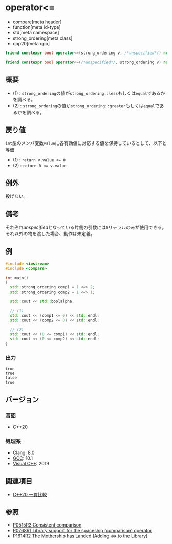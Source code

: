# operator<=

* compare[meta header]
* function[meta id-type]
* std[meta namespace]
* strong_ordering[meta class]
* cpp20[meta cpp]

```cpp
friend constexpr bool operator<=(strong_ordering v, /*unspecified*/) noexcept;   // (1)

friend constexpr bool operator<=(/*unspecified*/, strong_ordering v) noexcept;   // (2)
```

## 概要

- (1) : `strong_ordering`の値が`strong_ordering::less`もしくは`equal`であるかを調べる。
- (2) : `strong_ordering`の値が`strong_ordering::greater`もしくは`equal`であるかを調べる。

## 戻り値

`int`型のメンバ変数`value`に各有効値に対応する値を保持しているとして、以下と等価

- (1) : `return v.value <= 0` 
- (2) : `return 0 <= v.value`

## 例外
投げない。

## 備考

それぞれ*unspecified*となっている片側の引数には`0`リテラルのみが使用できる。それ以外の物を渡した場合、動作は未定義。

## 例
```cpp example
#include <iostream>
#include <compare>

int main()
{
  std::strong_ordering comp1 = 1 <=> 2;
  std::strong_ordering comp2 = 1 <=> 1;

  std::cout << std::boolalpha;

  // (1) 
  std::cout << (comp1 <= 0) << std::endl;
  std::cout << (comp2 <= 0) << std::endl;

  // (2)
  std::cout << (0 <= comp1) << std::endl;
  std::cout << (0 <= comp2) << std::endl;
}
```

### 出力
```
true
true
false
true
```

## バージョン
### 言語
- C++20

### 処理系
- [Clang](/implementation.md#clang): 8.0
- [GCC](/implementation.md#gcc): 10.1
- [Visual C++](/implementation.md#visual_cpp): 2019

## 関連項目

- [C++20 一貫比較](/lang/cpp20/consistent_comparison.md)


## 参照

- [P0515R3 Consistent comparison](http://wg21.link/p0515)
- [P0768R1 Library support for the spaceship (comparison) operator](http://wg21.link/p0768)
- [P1614R2 The Mothership has Landed (Adding <=> to the Library)](http://wg21.link/p1614)